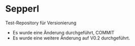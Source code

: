 # Sepperl
Test-Repository für Versionierung

- Es wurde eine Änderung durchgeführt, COMMIT
- Es wurde eine weitere Änderung auf V0.2 durchgeführt.
